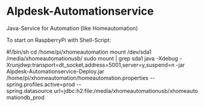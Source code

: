 # Alpdesk-Automationservice
Java-Service for Automation (like Homeautomation)

To start on RaspberryPi with Shell-Script:

#!/bin/sh
cd /home/pi/xhomeautomation
mount /dev/sda1 /media/xhomeautomationusb/
sudo mount | grep sda1
java -Xdebug -Xrunjdwp:transport=dt_socket,address=5001,server=y,suspend=n -jar Alpdesk-Automationservice-Deploy.jar /home/pi/xhomeautomation/homeautomation.properties --spring.profiles.active=prod --spring.datasource.url=jdbc:h2:file:/media/xhomeautomationusb/xhomeautomationdb_prod

